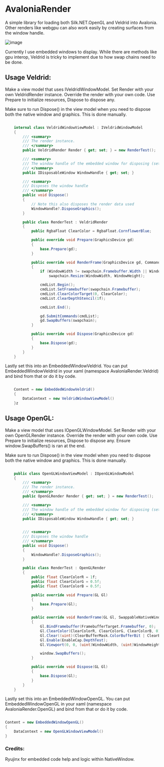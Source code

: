# AvaloniaRender

A simple library for loading both Silk.NET.OpenGL and Veldrid into Avalonia.
Other renders like webgpu can also work easily by creating surfaces from the window handle.

![image](https://github.com/user-attachments/assets/ea1fd4f0-82b3-4edd-8b18-e120e8513a69)

Currently I use embedded windows to display.
While there are methods like gpu interop, Veldrid is tricky to implement due to how swap chains need to be done.

## Usage Veldrid:

Make a view model that uses IVeldridWindowModel. Set Render with your own VeldridRender instance.
Override the render with your own code. Use Prepare to initialize resources, Dispose to dispose any.

Make sure to run Dispose() in the view model when you need to dispose both the native window and graphics. 
This is done manually.

```cs

    internal class VeldridWindowViewModel : IVeldridWindowModel
    {
        /// <summary>
        /// The render instance.
        /// </summary>
        public VeldridRender Render { get; set; } = new RenderTest();

        /// <summary>
        /// The window handle of the embedded window for disposing (set on data context assign automatically)
        /// </summary>
        public IDisposableWindow WindowHandle { get; set; }

        /// <summary>
        /// Disposes the window handle
        /// </summary>
        public void Dispose()
        {
            // Note this also disposes the render data used
            WindowHandle?.DisposeGraphics();
        }

        public class RenderTest : VeldridRender
        {
            public RgbaFloat ClearColor = RgbaFloat.CornflowerBlue;

            public override void Prepare(GraphicsDevice gd)
            {
                base.Prepare(gd);
            }

            public override void RenderFrame(GraphicsDevice gd, CommandList cmdList, Swapchain swapchain)
            {
                if (WindowWidth != swapchain.Framebuffer.Width || WindowHeight != swapchain.Framebuffer.Height)
                    swapchain.Resize(WindowWidth, WindowHeight);

                cmdList.Begin();
                cmdList.SetFramebuffer(swapchain.Framebuffer);
                cmdList.ClearColorTarget(0, ClearColor);
                cmdList.ClearDepthStencil(1f);

                cmdList.End();

                gd.SubmitCommands(cmdList);
                gd.SwapBuffers(swapchain);
            }

            public override void Dispose(GraphicsDevice gd)
            {
                base.Dispose(gd);
            }
        }
    }

```

Lastly set this into an EmbeddedWindowVeldrid.
You can put EmbeddedWindowVeldrid in your xaml (namespace AvaloniaRender.Veldrid) and bind from that or do it by code.

```cs

    Content = new EmbeddedWindowVeldrid()
    {
        DataContext = new VeldridWindowViewModel()
    }z
```

## Usage OpenGL:

Make a view model that uses IOpenGLWindowModel. Set Render with your own OpenGLRender instance.
Override the render with your own code. Use Prepare to initialize resources, Dispose to dispose any.
Ensure window.SwapBuffers() is ran at the end.

Make sure to run Dispose() in the view model when you need to dispose both the native window and graphics. 
This is done manually.

```cs

    public class OpenGLWindowViewModel : IOpenGLWindowModel
    {
        /// <summary>
        /// The render instance.
        /// </summary>
        public OpenGLRender Render { get; set; } = new RenderTest();

        /// <summary>
        /// The window handle of the embedded window for disposing (set on data context assign automatically)
        /// </summary>
        public IDisposableWindow WindowHandle { get; set; }

   
        /// <summary>
        /// Disposes the window handle
        /// </summary>
        public void Dispose()
        {
            WindowHandle?.DisposeGraphics();
        }

        public class RenderTest : OpenGLRender
        {
            public float ClearColorR = 1f;
            public float ClearColorG = 0.5f;
            public float ClearColorB = 0.5f;

            public override void Prepare(GL Gl)
            {
                base.Prepare(Gl);
            }

            public override void RenderFrame(GL Gl, SwappableNativeWindowBase window)
            {
                Gl.BindFramebuffer(FramebufferTarget.Framebuffer, 0);
                Gl.ClearColor(ClearColorR, ClearColorG, ClearColorB, 0);
                Gl.Clear((uint)(ClearBufferMask.ColorBufferBit | ClearBufferMask.DepthBufferBit));
                Gl.Enable(EnableCap.DepthTest);
                Gl.Viewport(0, 0, (uint)WindowWidth, (uint)WindowHeight);

                window.SwapBuffers();
            }

            public override void Dispose(GL Gl)
            {
                base.Dispose(Gl);
            }
        }
    }

```

Lastly set this into an EmbeddedWindowOpenGL.
You can put EmbeddedWindowOpenGL in your xaml (namespace AvaloniaRender.OpenGL) and bind from that or do it by code.

```cs

Content = new EmbeddedWindowOpenGL()
{
    DataContext = new OpenGLWindowViewModel()
}

```

### Credits:

Ryujinx for embedded code help and logic within NativeWindow. 
